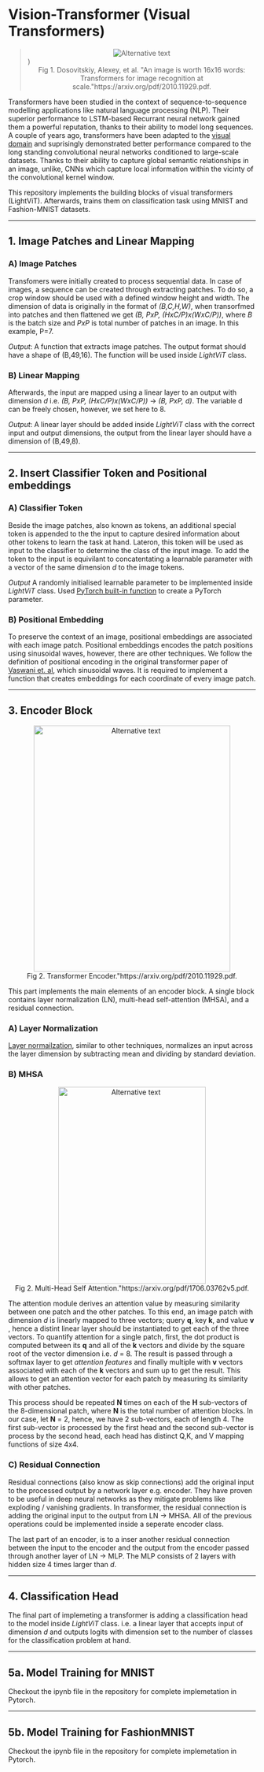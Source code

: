 # Vision-Transformer (Visual Transformers)
><center><img src="https://production-media.paperswithcode.com/methods/Screen_Shot_2021-01-26_at_9.43.31_PM_uI4jjMq.png" alt="Alternative text"/></center>)
><center><figcaption>Fig 1. Dosovitskiy, Alexey, et al. "An image is worth 16x16 words: Transformers for image recognition at scale."https://arxiv.org/pdf/2010.11929.pdf. </figcaption></center>                 


Transformers have been studied in the context of sequence-to-sequence modelling applications like natural language processing (NLP). Their superior performance to LSTM-based Recurrant neural network gained them a powerful reputation, thanks to their ability to model long sequences. A couple of years ago, transformers have been adapted to the [visual domain](https://arxiv.org/abs/2010.11929) and suprisingly demonstrated better performance compared to the long standing convolutional neural networks conditioned to large-scale datasets. Thanks to their ability to capture global semantic relationships in an image, unlike, CNNs which capture local information within the vicinty of the convolutional kernel window.

This repository implements the building blocks of visual transformers (LightViT). Afterwards, trains them on classification task using MNIST and Fashion-MNIST datasets.

---

## 1. Image Patches and Linear Mapping

### A) Image Patches
Transfomers were initially created to process sequential data. In case of images, a sequence can be created through extracting patches. To do so, a crop window should be used with a defined window height and width. The dimension of data is originally in the format of *(B,C,H,W)*, when transorfmed into patches and then flattened we get *(B, PxP, (HxC/P)x(WxC/P))*, where *B* is the batch size and *PxP* is total number of patches in an image. In this example, P=7. 


*Output*: A function that extracts image patches. The output format should have a shape of (B,49,16). The function will be used inside *LightViT* class.

### B) Linear Mapping

Afterwards, the input are mapped using a linear layer to an output with dimension *d* i.e. *(B, PxP, (HxC/P)x(WxC/P))* &rarr; *(B, PxP, d)*. The variable d can be freely chosen, however, we set here to 8. 

*Output*: A linear layer should be added inside *LightViT* class with the correct input and output dimensions, the output from the linear layer should have a dimension of (B,49,8). 

---
## 2. Insert Classifier Token and Positional embeddings

### A) Classifier Token
Beside the image patches, also known as tokens, an additional special token is appended to the the input to capture desired information about other tokens to learn the task at hand. Lateron, this token will be used as input to the classifier to determine the class of the input image. To add the token to the input is equivilant to concatentating a learnable parameter with a vector of the same dimension *d* to the image tokens. 

*Output* A randomly initialised learnable parameter to be implemented inside *LightViT* class. Used [PyTorch built-in function](https://pytorch.org/docs/stable/generated/torch.nn.parameter.Parameter.html) to create a PyTorch parameter.

### B) Positional Embedding

To preserve the context of an image, positional embeddings are associated with each image patch. Positional embeddings encodes the patch positions using sinusoidal waves, however, there are other techniques. We follow the definition of positional encoding in the original transformer paper of [Vaswani et. al](https://arxiv.org/abs/1706.03762), which sinusoidal waves. It is required to implement a function that creates embeddings for each coordinate of every image patch. 

---
## 3. Encoder Block

<center><img src="https://machinelearningmastery.com/wp-content/uploads/2021/08/attention_research_1.png" alt="Alternative text" width="400" height="500"/></center> 
<center><figcaption>Fig 2. Transformer Encoder."https://arxiv.org/pdf/2010.11929.pdf. </figcaption></center>  

This part implements the main elements of an encoder block. A single block contains layer normalization (LN), multi-head self-attention (MHSA), and a residual connection.  

### A) Layer Normalization
[Layer normailzation](https://arxiv.org/abs/1607.06450), similar to other techniques, normalizes an input across the layer dimension by subtracting mean and dividing by standard deviation. 

### B) MHSA
<center><img src="https://production-media.paperswithcode.com/methods/multi-head-attention_l1A3G7a.png" alt="Alternative text" width="300" height="400"/></center> 
<center><figcaption>Fig 2. Multi-Head Self Attention."https://arxiv.org/pdf/1706.03762v5.pdf. </figcaption></center>  
  
 The attention module derives an attention value by measuring similarity between one patch and the other patches. To this end, an image patch with dimension *d* is linearly mapped to three vectors; query **q**, key **k**, and value **v** , hence a distint linear layer should be instantiated to get each of the three vectors. To quantify attention for a single patch, first, the dot product is computed between its **q** and all of the **k** vectors and divide by the square root of the vector dimension i.e. *d* = 8. The result is passed through a softmax layer to get *attention features* and finally multiple with **v** vectors associated with each of the **k** vectors and sum up to get the result. This allows to get an attention vector for each patch by measuring its similarity with other patches.
 
  This process should be repeated **N** times on each of the **H** sub-vectors of the 8-dimensional patch, where **N** is the total number of attention blocks. In our case, let **N** = 2, hence, we have 2 sub-vectors, each of length 4. The first sub-vector is processed by the first head and the second sub-vector is process by the second head, each head has distinct Q,K, and V mapping functions of size 4x4. 
 

### C) Residual Connection
Residual connections (also know as skip connections) add the original input to the processed output by a network layer e.g. encoder. They have proven to be useful in deep neural networks as they mitigate problems like exploding / vanishing gradients. In transformer, the residual connection is adding the original input to the output from LN &rarr; MHSA. All of the previous operations could be implemented inside a seperate encoder class.

The last part of an encoder, is to a inser another residual connection between the input to the encoder and the output from the encoder passed through another layer of LN &rarr; MLP. The MLP consists of 2 layers with hidden size 4 times larger than *d*.

---
## 4. Classification Head
The final part of implemeting a transformer is adding a classification head to the model inside *LightViT* class. i.e. a linear layer that accepts input of dimension *d* and outputs logits with dimension set to the number of classes for the classification problem at hand.

---
## 5a. Model Training for MNIST
Checkout the ipynb file in the repository for complete implemetation in Pytorch.

---
## 5b. Model Training for FashionMNIST
Checkout the ipynb file in the repository for complete implemetation in Pytorch.
